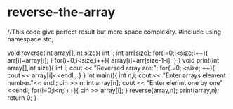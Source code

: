 # reverse-the-array
//This code give perfect result but more space complexity.
 #include<iostream>
using namespace std;

void reverse(int array[],int size){
    int i;
    int arr[size];
    for(i=0;i<size;i++){
    				arr[i]=array[i];
				}
    for(i=0;i<size;i++){
    array[i]=arr[size-1-i];
}
}
void print(int array[],int size){
    int i;
    cout << "Reversed array are:";
    for(i=0;i<size;i++){
        cout << array[i]<<endl;;
    }
}
int main(){
    int n,i;
    cout << "Enter arrays element number."<< endl;
    cin >> n;
    int array[n];
    cout << "Enter elemnt one by one"<<endl;
    for(i=0;i<n;i++){
        cin >> array[i];
    }
    reverse(array,n);
    print(array,n);
    return 0;
}
